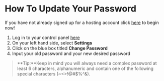 # How To Update Your Password
If you have not already signed up for a hosting account click [here](http://my.gearhost.com/Account/Signup) to begin now!

 1. Log in to your control panel [here](http://my.gearhost.com/)
 2. On your left hand side, select **Settings** 
 3. Click on the blue box titled **Change Password**
 4. Input your old password and your new desired password 

>**Tip:**Keep in mind you will always need a complex password at least 6 characters, alphanumeric and contain one of the following special characters (~<>!@#$%^&).